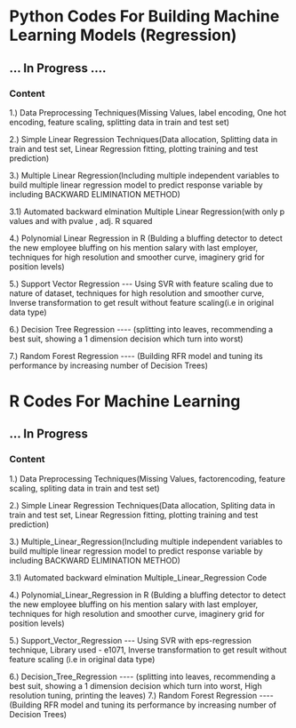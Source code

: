 # Python Codes For Building Machine Learning Models (Regression)  

## ... In Progress ....
  

### Content

1.) Data Preprocessing Techniques(Missing Values, label encoding, One hot encoding, feature scaling, splitting data in train and test set)  
  
2.) Simple Linear Regression Techniques(Data allocation, Splitting data in train and test set, Linear Regression fitting, plotting training and test prediction)  
  
3.) Multiple Linear Regression(Including multiple independent variables to build multiple linear regression model to predict response variable by including BACKWARD ELIMINATION METHOD)  
  
3.1) Automated backward elmination Multiple Linear Regression(with only p values and with pvalue , adj. R squared  
  
4.) Polynomial Linear Regression in R (Bulding a bluffing detector to detect the new employee bluffing on his mention salary with last employer, techniques for high resolution and smoother curve, imaginery grid for position levels)  
  
5.) Support Vector Regression --- Using SVR with feature scaling due to nature of dataset, techniques for high resolution and smoother curve, Inverse transformation to get result without feature scaling(i.e in original data type)  
  
6.) Decision Tree Regression ---- (splitting into leaves, recommending a best suit, showing a 1 dimension decision which turn into worst) 
  
7.) Random Forest Regression ---- (Building RFR model and tuning its performance by increasing number of Decision Trees) 
  
  
  
  
#  R Codes For Machine Learning
## ... In Progress
### Content  
  
  
1.) Data Preprocessing Techniques(Missing Values, factorencoding, feature scaling, spliting data in train and test set)

2.) Simple Linear Regression Techniques(Data allocation, Spliting data in train and test set, Linear Regression fitting, plotting training and test prediction)

3.) Multiple_Linear_Regression(Including multiple independent variables to build multiple linear regression model to predict response variable by including BACKWARD ELIMINATION METHOD)

3.1) Automated backward elmination Multiple_Linear_Regression Code

4.) Polynomial_Linear_Regression in R (Bulding a bluffing detector to detect the new employee bluffing on his mention salary with last employer, techniques for high resolution and smoother curve, imaginery grid for position levels)

5.) Support_Vector_Regression --- Using SVR with eps-regression technique, Library used - e1071, Inverse transformation to get result without feature scaling (i.e in original data type)

6.) Decision_Tree_Regression ---- (splitting into leaves, recommending a best suit, showing a 1 dimension decision which turn into worst, High resolution tuning, printing the leaves)
  7.) Random Forest Regression ---- (Building RFR model and tuning its performance by increasing number of Decision Trees)
